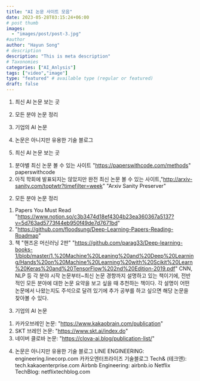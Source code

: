 ```yaml
---
title: "AI 논문 사이트 모음"
date: 2023-05-28T03:15:24+06:00
# post thumb
images:
  - "images/post/post-3.jpg"
#author
author: "Hayun Song"
# description
description: "This is meta description"
# Taxonomies
categories: ["AI_Anlysis"]
tags: ["video","image"]
type: "featured" # available type (regular or featured)
draft: false
---
```

1. 최신 AI 논문 보는 곳
2. 모든 분야 논문 정리
3. 기업의 AI 논문
4. 논문은 아니지만 유용한 기술 블로그

1. 최신 AI 논문 보는 곳
1) 분야별 최신 논문 볼 수 있는 사이트 "https://paperswithcode.com/methods" paperswithcode
2) 아직 학회에 발표되지는 않았지만 완전 최신 논문 볼 수 있는 사이트,"http://arxiv-sanity.com/toptwtr?timefilter=week" "Arxiv Sanity Preserver" 

2. 모든 분야 논문 정리
1) Papers You Must Read "https://www.notion.so/c3b3474d18ef4304b23ea360367a5137?v=5d763ad5773f44eb950f49de7d7671bd" 
2) "https://github.com/floodsung/Deep-Learning-Papers-Reading-Roadmap" 
3) 책 "핸즈온 머신러닝 2판" "https://github.com/parag33/Deep-learning-books-1/blob/master/1.%20Machine%20Leaning%20and%20Deep%20Learning/Hands%20on%20Machine%20Learning%20with%20Scikit%20Learn%20Keras%20and%20TensorFlow%202nd%20Edition-2019.pdf" 
CNN, NLP 등 각 분야 시작 논문부터~최신 논문 경향까지 설명하고 있는 책이기에, 전반적인 모든 분야에 대한 논문 요약을 보고 싶을 때 추천하는 책이다. 각 설명이 어떤 논문에서 나왔는지도 주석으로 달려 있기에 추가 공부를 하고 싶으면 해당 논문을 찾아볼 수 있다.

3. 기업의 AI 논문
1) 카카오브레인 논문: "https://www.kakaobrain.com/publication" 
2) SKT 브레인 논문: "https://www.skt.ai/index.do" 
3) 네이버 클로바 논문: "https://clova-ai.blog/publication-list/"

4. 논문은 아니지만 유용한 기술 블로그
LINE ENGINEERING: engineering.linecorp.com
카카오엔터프라이즈 기술블로그 Tech& (테크앤): tech.kakaoenterprise.com
Airbnb Engineering: airbnb.io
Netflix TechBlog: netflixtechblog.com